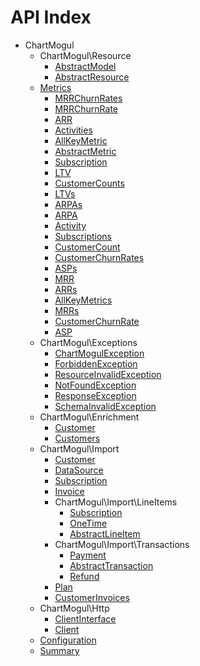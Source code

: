 API Index
=========

* ChartMogul
    * ChartMogul\Resource
        * [AbstractModel](ChartMogul-Resource-AbstractModel.md)
        * [AbstractResource](ChartMogul-Resource-AbstractResource.md)
    * [Metrics](ChartMogul-Metrics.md)
        * [MRRChurnRates](ChartMogul-Metrics-MRRChurnRates.md)
        * [MRRChurnRate](ChartMogul-Metrics-MRRChurnRate.md)
        * [ARR](ChartMogul-Metrics-ARR.md)
        * [Activities](ChartMogul-Metrics-Activities.md)
        * [AllKeyMetric](ChartMogul-Metrics-AllKeyMetric.md)
        * [AbstractMetric](ChartMogul-Metrics-AbstractMetric.md)
        * [Subscription](ChartMogul-Metrics-Subscription.md)
        * [LTV](ChartMogul-Metrics-LTV.md)
        * [CustomerCounts](ChartMogul-Metrics-CustomerCounts.md)
        * [LTVs](ChartMogul-Metrics-LTVs.md)
        * [ARPAs](ChartMogul-Metrics-ARPAs.md)
        * [ARPA](ChartMogul-Metrics-ARPA.md)
        * [Activity](ChartMogul-Metrics-Activity.md)
        * [Subscriptions](ChartMogul-Metrics-Subscriptions.md)
        * [CustomerCount](ChartMogul-Metrics-CustomerCount.md)
        * [CustomerChurnRates](ChartMogul-Metrics-CustomerChurnRates.md)
        * [ASPs](ChartMogul-Metrics-ASPs.md)
        * [MRR](ChartMogul-Metrics-MRR.md)
        * [ARRs](ChartMogul-Metrics-ARRs.md)
        * [AllKeyMetrics](ChartMogul-Metrics-AllKeyMetrics.md)
        * [MRRs](ChartMogul-Metrics-MRRs.md)
        * [CustomerChurnRate](ChartMogul-Metrics-CustomerChurnRate.md)
        * [ASP](ChartMogul-Metrics-ASP.md)
    * ChartMogul\Exceptions
        * [ChartMogulException](ChartMogul-Exceptions-ChartMogulException.md)
        * [ForbiddenException](ChartMogul-Exceptions-ForbiddenException.md)
        * [ResourceInvalidException](ChartMogul-Exceptions-ResourceInvalidException.md)
        * [NotFoundException](ChartMogul-Exceptions-NotFoundException.md)
        * [ResponseException](ChartMogul-Exceptions-ResponseException.md)
        * [SchemaInvalidException](ChartMogul-Exceptions-SchemaInvalidException.md)
    * ChartMogul\Enrichment
        * [Customer](ChartMogul-Enrichment-Customer.md)
        * [Customers](ChartMogul-Enrichment-Customers.md)
    * ChartMogul\Import
        * [Customer](ChartMogul-Import-Customer.md)
        * [DataSource](ChartMogul-Import-DataSource.md)
        * [Subscription](ChartMogul-Import-Subscription.md)
        * [Invoice](ChartMogul-Import-Invoice.md)
        * ChartMogul\Import\LineItems
            * [Subscription](ChartMogul-Import-LineItems-Subscription.md)
            * [OneTime](ChartMogul-Import-LineItems-OneTime.md)
            * [AbstractLineItem](ChartMogul-Import-LineItems-AbstractLineItem.md)
        * ChartMogul\Import\Transactions
            * [Payment](ChartMogul-Import-Transactions-Payment.md)
            * [AbstractTransaction](ChartMogul-Import-Transactions-AbstractTransaction.md)
            * [Refund](ChartMogul-Import-Transactions-Refund.md)
        * [Plan](ChartMogul-Import-Plan.md)
        * [CustomerInvoices](ChartMogul-Import-CustomerInvoices.md)
    * ChartMogul\Http
        * [ClientInterface](ChartMogul-Http-ClientInterface.md)
        * [Client](ChartMogul-Http-Client.md)
    * [Configuration](ChartMogul-Configuration.md)
    * [Summary](ChartMogul-Summary.md)

